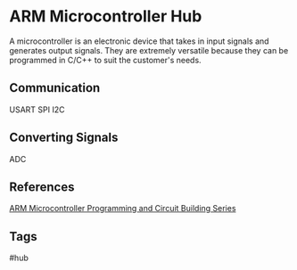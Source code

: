 # ARM Microcontroller Hub

A microcontroller is an electronic device that takes in input signals and generates output signals. They are extremely versatile because they can be programmed in C/C++ to suit the customer's needs.  

## Communication
USART
SPI
I2C

## Converting Signals
ADC

## References
[ARM Microcontroller Programming and Circuit Building Series](https://www.youtube.com/watch?v=ftjQ6YelAXE)  

## Tags
#hub
